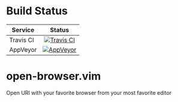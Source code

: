 # Build Status

| Service        | Status           |
| ------------- |:-------------:|
| Travis CI | [![Travis CI](https://travis-ci.org/tyru/open-browser.vim.svg?branch=master)](https://travis-ci.org/tyru/open-browser.vim) |
| AppVeyor | [![AppVeyor](https://ci.appveyor.com/api/projects/status/078w3wc2eocwa558/branch/master?svg=true)](https://ci.appveyor.com/project/tyru/open-browser.vim/branch/master) |


# open-browser.vim
Open URI with your favorite browser from your most favorite editor
